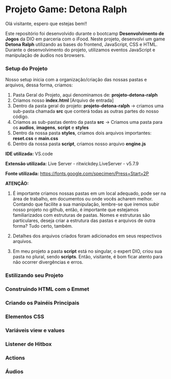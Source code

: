 # Projeto Game: Detona Ralph 

Olá visitante, espero que estejas bem!!

Este repositório foi desenvolvido durante o bootcamp **Desenvolvimento de Jogos** da DIO em parceria com o iFood. Neste projeto, desenvolvi um game **Detona Ralph** utilizando as bases do frontend, JavaScript, CSS e HTML. Durante o desenvolvimento do projeto, utilizamos eventos JavaScript e manipulação de áudios nos browsers.



### **Setup do Projeto**

Nosso setup inicia com a organização/criação das nossas pastas e arquivos, dessa forma, criamos:

1. Pasta Geral do Projeto, aqui denominamos de: **projeto-detona-ralph**
2. Criamos nosso **index.html** [Arquivo de entrada]
3.  Dentro da pasta geral do projeto: **projeto-detona-ralph** -> criamos uma sub-pasta chamada **src** que conterá todas as outras partes do nosso código.
4. Criamos as sub-pastas dentro da pasta **src** -> Criamos uma pasta para os **audios**, **imagens**, **script** e **styles**
5. Dentro da nossa pasta **styles**, criamos dois arquivos importantes: **reset.css** e **main.css**
6. Dentro da nossa pasta **script**, criamos nosso arquivo **engine.js**



**IDE utilizada:** VS.code

**Extensão utilizada:** Live Server - ritwickdey.LiveServer - v5.7.9

**Fonte utilizada:** https://fonts.google.com/specimen/Press+Start+2P



**ATENÇÃO:**

1. É importante criamos nossas pastas em um local adequado, pode ser na área de trabalho, em documentos ou onde vocês acharem melhor. Contando que facilite a sua manipulação, lembre-se que iremos subir nosso projeto no github, então, é importante que estejamos familiarizados com estruturas de pastas. Nomes e estruturas são particulares, deseja criar a estrutura das pastas e arquivos de outra forma? Tudo certo, também.

2. Detalhes dos arquivos criados foram adicionados em seus respectivos arquivos.  
3. Em meu projeto a pasta **script** está no singular, o expert DIO, criou sua pasta no plural, sendo **scripts**. Então, visitante, é bom ficar atento para não ocorrer divergências e erros. 



### Estilizando seu Projeto





### Construindo HTML com o Emmet





### Criando os Painéis Principais





### Elementos CSS





### Variáveis view e values





### Listener de Hitbox





### Actions





### Áudios



